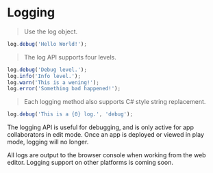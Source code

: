 # Logging

> Use the log object.

```javascript
log.debug('Hello World!');
```

> The log API supports four levels.

``` javascript
log.debug('Debug level.');
log.info('Info level.');
log.warn('This is a wening!');
log.error('Something bad happened!');
```

> Each logging method also supports C# style string replacement.

```javascript
log.debug('This is a {0} log.', 'debug');
```

The logging API is useful for debugging, and is only active for app collaborators in edit mode. Once an app is deployed or viewed in play mode, logging will no longer.

All logs are output to the browser console when working from the web editor. Logging support on other platforms is coming soon.
